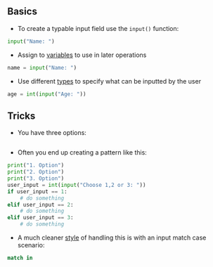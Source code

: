 
## Basics

- To create a typable input field use the `input()` function:
```python
input("Name: ")
```

- Assign to [variables](computer-science/docs/python/variables.md) to use in later operations
```python
name = input("Name: ")
```

- Use different [types](computer-science/docs/python/types.md) to specify what can be inputted by the user
```python
age = int(input("Age: "))
```

## Tricks
- You have three options:
```

```
- Often you end up creating a pattern like this:
```python
print("1. Option")
print("2. Option")
print("3. Option")
user_input = int(input("Choose 1,2 or 3: "))
if user_input == 1:
    # do something
elif user_input == 2:
    # do something
elif user_input == 3:
    # do something
```

- A much cleaner [style](computer-science/docs/python/style.md) of handling this is with an input match case scenario:
```python
match in
```